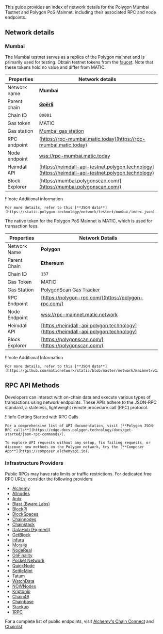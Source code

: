 This guide provides an index of network details for the Polygon Mumbai Testnet and Polygon PoS Mainnet, including their associated RPC and node endpoints.

## Network details

### Mumbai

The Mumbai testnet serves as a replica of the Polygon mainnet and is primarily used for testing. Obtain testnet tokens from the [faucet](https://faucet.polygon.technology/). Note that these tokens hold no value and differ from MATIC.

| Properties       | Network details                                                                                     |
| ---------------- | -------------------------------------------------------------------------------------------------- |
| Network name     | **Mumbai**                                                                                          |
| Parent chain     | **[Goërli](https://goerli.net/)**                                                                   |
| Chain ID         | `80001`                                                                                            |
| Gas token        | MATIC                                                                                  |
| Gas station      | [Mumbai gas station](https://gasstation-mumbai.matic.today/v2)                                       |
| RPC endpoint     | [https://rpc-mumbai.matic.today](https://rpc-mumbai.matic.today)                                     |
| Node endpoint    | [wss://rpc-mumbai.matic.today](wss://rpc-mumbai.matic.today)                                        |
| Heimdall API     | [https://heimdall-api-testnet.polygon.technology](https://heimdall-api-testnet.polygon.technology)   |
| Block Explorer   | [https://mumbai.polygonscan.com/](https://mumbai.polygonscan.com/)                                   |

!!!note
    Additional information

    For more details, refer to this [**JSON data**](https://static.polygon.technology/network/testnet/mumbai/index.json).


</TabItem>

<TabItem value="mainnet">

The native token for the Polygon PoS Mainnet is MATIC, which is used for transaction fees.

| Properties       | Network Details                                                                                     |
| ---------------- | -------------------------------------------------------------------------------------------------- |
| Network Name     | **Polygon**                                                                                         |
| Parent Chain     | **Ethereum**                                                                                        |
| Chain ID         | `137`                                                                                               |
| Gas Token        | MATIC                                                                                               |
| Gas Station      | [PolygonScan Gas Tracker](https://polygonscan.com/gastracker)                                        |
| RPC Endpoint     | [https://polygon-rpc.com/](https://polygon-rpc.com/)                                                |
| Node Endpoint    | [wss://rpc-mainnet.matic.network](wss://rpc-mainnet.matic.network)                                  |
| Heimdall API     | [https://heimdall-api.polygon.technology](https://heimdall-api.polygon.technology)                   |
| Block Explorer   | [https://polygonscan.com/](https://polygonscan.com/)                                                 |

!!!note
    Additional Information

    For more details, refer to this [**JSON data**](https://github.com/maticnetwork/static/blob/master/network/mainnet/v1/index.json).


</TabItem>
</Tabs>

## RPC API Methods

Developers can interact with on-chain data and execute various types of transactions using network endpoints. These APIs adhere to the JSON-RPC standard, a stateless, lightweight remote procedure call (RPC) protocol.

!!!info
    Getting Started with RPC Calls

    For a comprehensive list of API documentation, visit [**Polygon JSON-RPC calls**](https://edge-docs.polygon.technology/docs/get-started/json-rpc-commands/).

    To explore API requests without any setup, fix failing requests, or discover new methods on the Polygon network, try the [**Composer App**](https://composer.alchemyapi.io).


### Infrastructure Providers

Public RPCs may have rate limits or traffic restrictions. For dedicated free RPC URLs, consider the following providers:

- [Alchemy](https://www.alchemy.com/)
- [Allnodes](https://polygon.publicnode.com)
- [Ankr](https://www.ankr.com/)
- [Blast (Bware Labs)](https://blastapi.io/)
- [BlockPI](https://blockpi.io/)
- [BlockSpaces](https://www.blockspaces.com/web3-infrastructure)
- [Chainnodes](https://www.chainnodes.org/)
- [Chainstack](https://chainstack.com/build-better-with-polygon/)
- [DataHub (Figment)](https://datahub.figment.io)
- [GetBlock](https://getblock.io/en/)
- [Infura](https://infura.io)
- [Moralis](https://moralis.io)
- [NodeReal](https://nodereal.io)
- [OnFinality](https://onfinality.io/)
- [Pocket Network](https://www.portal.pokt.network/)
- [QuickNode](https://www.quicknode.com/chains/matic)
- [SettleMint](https://docs.settlemint.com/docs/polygon-connect-to-a-node)
- [Tatum](https://tatum.io/)
- [WatchData](https://docs.watchdata.io/blockchain-apis/polygon-api)
- [NOWNodes](https://nownodes.io/nodes/polygon-matic)
- [Kriptonio](https://kriptonio.com/)
- [Chain49](https://chain49.com/)
- [Chainbase](https://chainbase.com/)
- [Stackup](https://www.stackup.sh/)
- [1RPC](https://1rpc.io/)

For a complete list of public endpoints, visit [Alchemy's Chain Connect](https://www.alchemy.com/chain-connect/chain/polygon-pos) and [Chainlist](https://chainlist.org/?search=Polygon+Mainnet).
